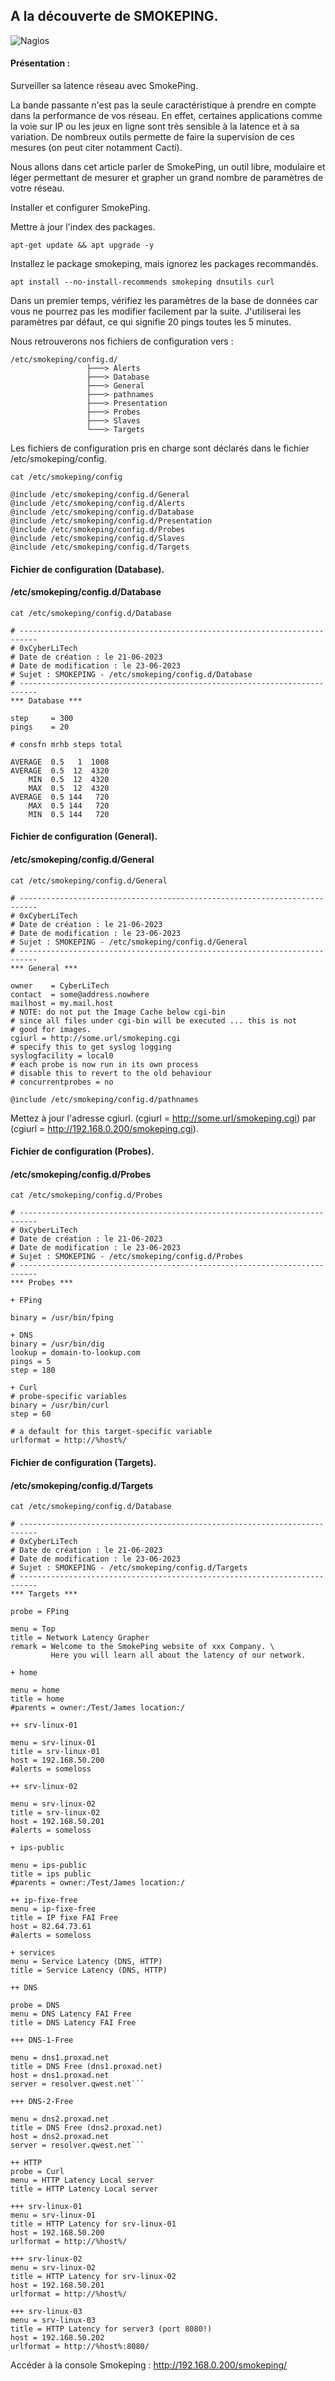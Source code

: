 ## A la découverte de SMOKEPING.

![Nagios](./images/smokeping.png)

#### Présentation :

Surveiller sa latence réseau avec SmokePing.

La bande passante n'est pas la seule caractéristique à prendre en compte dans la performance de vos réseau. En effet, certaines applications comme la voie sur IP ou les jeux en ligne sont très sensible à la latence et à sa variation. De nombreux outils permette de faire la supervision de ces mesures (on peut citer notamment Cacti). 

Nous allons dans cet article parler de SmokePing, un outil libre, modulaire et léger permettant de mesurer et grapher un grand nombre de paramètres de votre réseau.

Installer et configurer SmokePing.

Mettre à jour l'index des packages.
```
apt-get update && apt upgrade -y
```
Installez le package smokeping, mais ignorez les packages recommandés.
```
apt install --no-install-recommends smokeping dnsutils curl
```
Dans un premier temps, vérifiez les paramètres de la base de données car vous ne pourrez pas les modifier facilement par la suite. 
J'utiliserai les paramètres par défaut, ce qui signifie 20 pings toutes les 5 minutes.

Nous retrouverons nos fichiers de configuration vers :
```
/etc/smokeping/config.d/
                 ├───> Alerts
                 ├───> Database
                 ├───> General
                 ├───> pathnames
                 ├───> Presentation
                 ├───> Probes
                 ├───> Slaves
                 └───> Targets
```
Les fichiers de configuration pris en charge sont déclarés dans le fichier /etc/smokeping/config.
```
cat /etc/smokeping/config

@include /etc/smokeping/config.d/General
@include /etc/smokeping/config.d/Alerts
@include /etc/smokeping/config.d/Database
@include /etc/smokeping/config.d/Presentation
@include /etc/smokeping/config.d/Probes
@include /etc/smokeping/config.d/Slaves
@include /etc/smokeping/config.d/Targets
```
#### Fichier de configuration (Database).
#### /etc/smokeping/config.d/Database
```
cat /etc/smokeping/config.d/Database

# --------------------------------------------------------------------------
# 0xCyberLiTech
# Date de création : le 21-06-2023
# Date de modification : le 23-06-2023
# Sujet : SMOKEPING - /etc/smokeping/config.d/Database
# --------------------------------------------------------------------------
*** Database ***

step     = 300
pings    = 20

# consfn mrhb steps total

AVERAGE  0.5   1  1008
AVERAGE  0.5  12  4320
    MIN  0.5  12  4320
    MAX  0.5  12  4320
AVERAGE  0.5 144   720
    MAX  0.5 144   720
    MIN  0.5 144   720
```
#### Fichier de configuration (General).
#### /etc/smokeping/config.d/General
```
cat /etc/smokeping/config.d/General

# --------------------------------------------------------------------------
# 0xCyberLiTech
# Date de création : le 21-06-2023
# Date de modification : le 23-06-2023
# Sujet : SMOKEPING - /etc/smokeping/config.d/General
# --------------------------------------------------------------------------
*** General ***

owner    = CyberLiTech
contact  = some@address.nowhere
mailhost = my.mail.host
# NOTE: do not put the Image Cache below cgi-bin
# since all files under cgi-bin will be executed ... this is not
# good for images.
cgiurl = http://some.url/smokeping.cgi
# specify this to get syslog logging
syslogfacility = local0
# each probe is now run in its own process
# disable this to revert to the old behaviour
# concurrentprobes = no

@include /etc/smokeping/config.d/pathnames
```
Mettez à jour l'adresse cgiurl. 
(cgiurl = http://some.url/smokeping.cgi) par (cgiurl = http://192.168.0.200/smokeping.cgi).

#### Fichier de configuration (Probes).
#### /etc/smokeping/config.d/Probes
```
cat /etc/smokeping/config.d/Probes

# --------------------------------------------------------------------------
# 0xCyberLiTech
# Date de création : le 21-06-2023
# Date de modification : le 23-06-2023
# Sujet : SMOKEPING - /etc/smokeping/config.d/Probes
# --------------------------------------------------------------------------
*** Probes ***

+ FPing

binary = /usr/bin/fping

+ DNS
binary = /usr/bin/dig
lookup = domain-to-lookup.com
pings = 5
step = 180

+ Curl
# probe-specific variables
binary = /usr/bin/curl
step = 60

# a default for this target-specific variable
urlformat = http://%host%/
```
#### Fichier de configuration (Targets).
#### /etc/smokeping/config.d/Targets
```
cat /etc/smokeping/config.d/Database

# --------------------------------------------------------------------------
# 0xCyberLiTech
# Date de création : le 21-06-2023
# Date de modification : le 23-06-2023
# Sujet : SMOKEPING - /etc/smokeping/config.d/Targets
# --------------------------------------------------------------------------
*** Targets ***

probe = FPing

menu = Top
title = Network Latency Grapher
remark = Welcome to the SmokePing website of xxx Company. \
         Here you will learn all about the latency of our network.

+ home

menu = home
title = home
#parents = owner:/Test/James location:/

++ srv-linux-01

menu = srv-linux-01
title = srv-linux-01
host = 192.168.50.200
#alerts = someloss

++ srv-linux-02

menu = srv-linux-02
title = srv-linux-02
host = 192.168.50.201
#alerts = someloss

+ ips-public

menu = ips-public
title = ips public
#parents = owner:/Test/James location:/

++ ip-fixe-free
menu = ip-fixe-free
title = IP fixe FAI Free
host = 82.64.73.61
#alerts = someloss

+ services
menu = Service Latency (DNS, HTTP)
title = Service Latency (DNS, HTTP)

++ DNS

probe = DNS
menu = DNS Latency FAI Free
title = DNS Latency FAI Free

+++ DNS-1-Free

menu = dns1.proxad.net
title = DNS Free (dns1.proxad.net)
host = dns1.proxad.net
server = resolver.qwest.net```

+++ DNS-2-Free

menu = dns2.proxad.net
title = DNS Free (dns2.proxad.net)
host = dns2.proxad.net
server = resolver.qwest.net```

++ HTTP
probe = Curl
menu = HTTP Latency Local server
title = HTTP Latency Local server

+++ srv-linux-01
menu = srv-linux-01
title = HTTP Latency for srv-linux-01
host = 192.168.50.200
urlformat = http://%host%/

+++ srv-linux-02
menu = srv-linux-02
title = HTTP Latency for srv-linux-02
host = 192.168.50.201
urlformat = http://%host%/

+++ srv-linux-03
menu = srv-linux-03
title = HTTP Latency for server3 (port 8080!)
host = 192.168.50.202
urlformat = http://%host%:8080/
```

Accéder à la console Smokeping :
http://192.168.0.200/smokeping/







